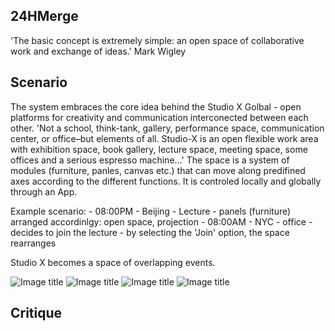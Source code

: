 
##	24HMerge

'The basic concept is extremely simple: an open space of collaborative work and exchange of ideas.' Mark Wigley


## Scenario
The system embraces the core idea behind the Studio X Golbal - open platforms for creativity and communication interconected between each other.
'Not a school, think-tank, gallery, performance space, communication center, or office–but elements of all.
Studio-X is an open flexible work area with exhibition space, book gallery, lecture space, meeting space, some offices and a serious espresso machine...'
The space is a system of modules (furniture, panles, canvas etc.) that can move along predifined axes according to the different functions.
It is controled locally and globally through an App. 

Example scenario: - 08:00PM - Beijing - Lecture - panels (furniture) arranged accordinlgy: open space, projection
                  - 08:00AM - NYC - office - decides to join the lecture - by selecting the 'Join' option, the space rearranges
                  
Studio X becomes a space of overlapping events.                  


![Image title](https://raw.github.com/kamillacsegzi/site2site.github.io/master/programs/kcApp/images/24-01.jpg)
![Image title](https://raw.github.com/kamillacsegzi/site2site.github.io/master/programs/kcApp/images/24-02.jpg)
![Image title](https://raw.github.com/kamillacsegzi/site2site.github.io/master/programs/kcApp/images/24-01.jpg)
![Image title](https://raw.github.com/kamillacsegzi/site2site.github.io/master/programs/kcApp/images/24-02.jpg)



## Critique

